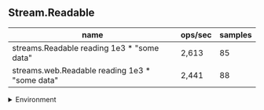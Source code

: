 ## Stream.Readable

|name|ops/sec|samples|
|-|-|-|
|streams.Readable reading 1e3 * "some data"|2,613|85|
|streams.web.Readable reading 1e3 * "some data"|2,441|88|


<details>
<summary>Environment</summary>

* __Machine:__ linux x64 | 4 vCPUs | 7.6GB Mem
* __Run:__ Tue Nov 07 2023 23:28:21 GMT+0000 (Coordinated Universal Time)
</details>

<!--
{"environment":{"platform":"linux","arch":"x64","cpus":4,"totalMemory":7.6085662841796875},"benchmarks":[{"name":"streams.Readable reading 1e3 * \"some data\"","opsSec":2612.6445636729886,"samples":4},{"name":"streams.web.Readable reading 1e3 * \"some data\"","opsSec":2440.7441760168076,"samples":7}]}-->
